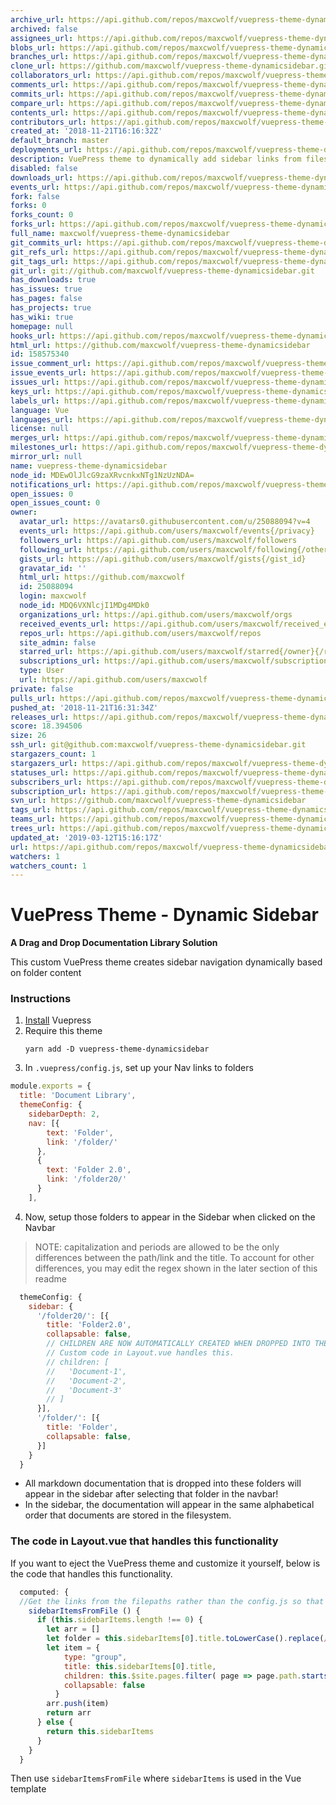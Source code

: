 ```yaml
---
archive_url: https://api.github.com/repos/maxcwolf/vuepress-theme-dynamicsidebar/{archive_format}{/ref}
archived: false
assignees_url: https://api.github.com/repos/maxcwolf/vuepress-theme-dynamicsidebar/assignees{/user}
blobs_url: https://api.github.com/repos/maxcwolf/vuepress-theme-dynamicsidebar/git/blobs{/sha}
branches_url: https://api.github.com/repos/maxcwolf/vuepress-theme-dynamicsidebar/branches{/branch}
clone_url: https://github.com/maxcwolf/vuepress-theme-dynamicsidebar.git
collaborators_url: https://api.github.com/repos/maxcwolf/vuepress-theme-dynamicsidebar/collaborators{/collaborator}
comments_url: https://api.github.com/repos/maxcwolf/vuepress-theme-dynamicsidebar/comments{/number}
commits_url: https://api.github.com/repos/maxcwolf/vuepress-theme-dynamicsidebar/commits{/sha}
compare_url: https://api.github.com/repos/maxcwolf/vuepress-theme-dynamicsidebar/compare/{base}...{head}
contents_url: https://api.github.com/repos/maxcwolf/vuepress-theme-dynamicsidebar/contents/{+path}
contributors_url: https://api.github.com/repos/maxcwolf/vuepress-theme-dynamicsidebar/contributors
created_at: '2018-11-21T16:16:32Z'
default_branch: master
deployments_url: https://api.github.com/repos/maxcwolf/vuepress-theme-dynamicsidebar/deployments
description: VuePress theme to dynamically add sidebar links from filesystem
disabled: false
downloads_url: https://api.github.com/repos/maxcwolf/vuepress-theme-dynamicsidebar/downloads
events_url: https://api.github.com/repos/maxcwolf/vuepress-theme-dynamicsidebar/events
fork: false
forks: 0
forks_count: 0
forks_url: https://api.github.com/repos/maxcwolf/vuepress-theme-dynamicsidebar/forks
full_name: maxcwolf/vuepress-theme-dynamicsidebar
git_commits_url: https://api.github.com/repos/maxcwolf/vuepress-theme-dynamicsidebar/git/commits{/sha}
git_refs_url: https://api.github.com/repos/maxcwolf/vuepress-theme-dynamicsidebar/git/refs{/sha}
git_tags_url: https://api.github.com/repos/maxcwolf/vuepress-theme-dynamicsidebar/git/tags{/sha}
git_url: git://github.com/maxcwolf/vuepress-theme-dynamicsidebar.git
has_downloads: true
has_issues: true
has_pages: false
has_projects: true
has_wiki: true
homepage: null
hooks_url: https://api.github.com/repos/maxcwolf/vuepress-theme-dynamicsidebar/hooks
html_url: https://github.com/maxcwolf/vuepress-theme-dynamicsidebar
id: 158575340
issue_comment_url: https://api.github.com/repos/maxcwolf/vuepress-theme-dynamicsidebar/issues/comments{/number}
issue_events_url: https://api.github.com/repos/maxcwolf/vuepress-theme-dynamicsidebar/issues/events{/number}
issues_url: https://api.github.com/repos/maxcwolf/vuepress-theme-dynamicsidebar/issues{/number}
keys_url: https://api.github.com/repos/maxcwolf/vuepress-theme-dynamicsidebar/keys{/key_id}
labels_url: https://api.github.com/repos/maxcwolf/vuepress-theme-dynamicsidebar/labels{/name}
language: Vue
languages_url: https://api.github.com/repos/maxcwolf/vuepress-theme-dynamicsidebar/languages
license: null
merges_url: https://api.github.com/repos/maxcwolf/vuepress-theme-dynamicsidebar/merges
milestones_url: https://api.github.com/repos/maxcwolf/vuepress-theme-dynamicsidebar/milestones{/number}
mirror_url: null
name: vuepress-theme-dynamicsidebar
node_id: MDEwOlJlcG9zaXRvcnkxNTg1NzUzNDA=
notifications_url: https://api.github.com/repos/maxcwolf/vuepress-theme-dynamicsidebar/notifications{?since,all,participating}
open_issues: 0
open_issues_count: 0
owner:
  avatar_url: https://avatars0.githubusercontent.com/u/25088094?v=4
  events_url: https://api.github.com/users/maxcwolf/events{/privacy}
  followers_url: https://api.github.com/users/maxcwolf/followers
  following_url: https://api.github.com/users/maxcwolf/following{/other_user}
  gists_url: https://api.github.com/users/maxcwolf/gists{/gist_id}
  gravatar_id: ''
  html_url: https://github.com/maxcwolf
  id: 25088094
  login: maxcwolf
  node_id: MDQ6VXNlcjI1MDg4MDk0
  organizations_url: https://api.github.com/users/maxcwolf/orgs
  received_events_url: https://api.github.com/users/maxcwolf/received_events
  repos_url: https://api.github.com/users/maxcwolf/repos
  site_admin: false
  starred_url: https://api.github.com/users/maxcwolf/starred{/owner}{/repo}
  subscriptions_url: https://api.github.com/users/maxcwolf/subscriptions
  type: User
  url: https://api.github.com/users/maxcwolf
private: false
pulls_url: https://api.github.com/repos/maxcwolf/vuepress-theme-dynamicsidebar/pulls{/number}
pushed_at: '2018-11-21T16:31:34Z'
releases_url: https://api.github.com/repos/maxcwolf/vuepress-theme-dynamicsidebar/releases{/id}
score: 18.394506
size: 26
ssh_url: git@github.com:maxcwolf/vuepress-theme-dynamicsidebar.git
stargazers_count: 1
stargazers_url: https://api.github.com/repos/maxcwolf/vuepress-theme-dynamicsidebar/stargazers
statuses_url: https://api.github.com/repos/maxcwolf/vuepress-theme-dynamicsidebar/statuses/{sha}
subscribers_url: https://api.github.com/repos/maxcwolf/vuepress-theme-dynamicsidebar/subscribers
subscription_url: https://api.github.com/repos/maxcwolf/vuepress-theme-dynamicsidebar/subscription
svn_url: https://github.com/maxcwolf/vuepress-theme-dynamicsidebar
tags_url: https://api.github.com/repos/maxcwolf/vuepress-theme-dynamicsidebar/tags
teams_url: https://api.github.com/repos/maxcwolf/vuepress-theme-dynamicsidebar/teams
trees_url: https://api.github.com/repos/maxcwolf/vuepress-theme-dynamicsidebar/git/trees{/sha}
updated_at: '2019-03-12T15:16:17Z'
url: https://api.github.com/repos/maxcwolf/vuepress-theme-dynamicsidebar
watchers: 1
watchers_count: 1
---
```


# VuePress Theme - Dynamic Sidebar

**A Drag and Drop Documentation Library Solution**

This custom VuePress theme creates sidebar navigation dynamically based on folder content

### Instructions

1. [Install](https://vuepress.vuejs.org/guide/getting-started.html) Vuepress
2. Require this theme
   ```
   yarn add -D vuepress-theme-dynamicsidebar
   ```
3. In `.vuepress/config.js`, set up your Nav links to folders

```js
module.exports = {
  title: 'Document Library',
  themeConfig: {
    sidebarDepth: 2,
    nav: [{
        text: 'Folder',
        link: '/folder/'
      },
      {
        text: 'Folder 2.0',
        link: '/folder20/'
      }
    ],
```

4. Now, setup those folders to appear in the Sidebar when clicked on the Navbar

> NOTE: capitalization and periods are allowed to be the only differences between the path/link and the title. To account for other differences, you may edit the regex shown in the later section of this readme

```js
  themeConfig: {
    sidebar: {
      '/folder20/': [{
        title: 'Folder2.0',
        collapsable: false,
        // CHILDREN ARE NOW AUTOMATICALLY CREATED WHEN DROPPED INTO THE AMS and AMS20 FOLDERS!
        // Custom code in Layout.vue handles this.
        // children: [
        //   'Document-1',
        //   'Document-2',
        //   'Document-3'
        // ]
      }],
      '/folder/': [{
        title: 'Folder',
        collapsable: false,
      }]
    }
  }
```

- All markdown documentation that is dropped into these folders will appear in the sidebar after selecting that folder in the navbar!
- In the sidebar, the documentation will appear in the same alphabetical order that documents are stored in the filesystem. 


### The code in Layout.vue that handles this functionality

If you want to eject the VuePress theme and customize it yourself, below is the code that handles this functionality. 

```js
  computed: {
  //Get the links from the filepaths rather than the config.js so that the sidebar is dynamic
    sidebarItemsFromFile () {      
      if (this.sidebarItems.length !== 0) {
        let arr = []
        let folder = this.sidebarItems[0].title.toLowerCase().replace(/\./g,'')
        let item = {
            type: "group",
            title: this.sidebarItems[0].title,
            children: this.$site.pages.filter( page => page.path.startsWith(`/${folder}/`) && page.path != `/${folder}/`),
            collapsable: false
          }
        arr.push(item)
        return arr
      } else {
        return this.sidebarItems
      }
    }
  }
```

Then use `sidebarItemsFromFile` where `sidebarItems` is used in the Vue template